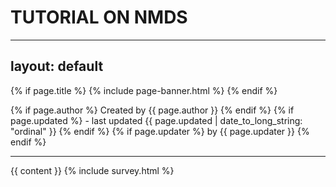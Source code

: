 # TUTORIAL ON NMDS
---
layout: default
---

{% if page.title %}
	{% include page-banner.html %}
{% endif %}


<div class="content">
	<p class="author">
		{% if page.author %}
			Created by {{ page.author }}
		{% endif %}
		{% if page.updated %}
			- last updated {{ page.updated | date_to_long_string: "ordinal" }}
		{% endif %}
		{% if page.updater %}
			by {{ page.updater }}
		{% endif %}
	</p>
	<hr/>
	{{ content }}
	{% include survey.html %}
</div>
